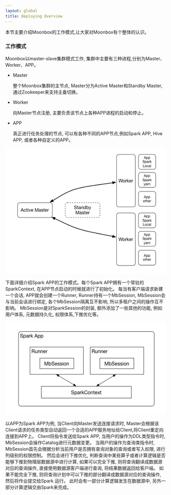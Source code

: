 ```yaml
---
layout: global
title: Deploying Overview
---
```


本节主要介绍Moonbox的工作模式,让大家对Moonbox有个整体的认识。

### 工作模式

Moonbox以master-slave集群模式工作, 集群中主要有三种进程,分别为Master、Worker、APP。
- Master

    整个Moonbox集群的主节点, Master分为Active Master和Standby Master, 通过Zookeeper来支持主备切换。
- Worker

    向Master节点注册, 主要负责该节点上各种APP进程的启动和停止。
- APP

    真正进行任务处理的节点, 可以有各种不同的APP节点,例如Spark APP, Hive APP, 或者各种自定义的APP。

<p style="text-align: center;">
  <img src="img/guide-architecture1.png" title="Cluster Mode Overview" alt="Cluster Mode Overview" />
</p>

下面详细介绍Spark APP的工作模式。每个Spark APP拥有一个常驻的SparkContext, 在APP节点启动的时候就进行了初始化。
每当有客户端请求新建一个会话, APP就会创建一个Runner, Runner持有一个MbSession, MbSession会与当前会话进行绑定,
各个MbSession隔离互不影响, 所以多租户之间的操作互不影响。
MbSession是对SparkSession的封装, 额外添加了一些其他的功能, 例如用户体系, 元数据持久化, 权限体系,下推优化等。

<p style="text-align: center;">
  <img src="img/guide-architecture2.png" title="Spark APP" alt="Spark APP" />
</p>

以APP为Spark APP为例, 当Client向Master发送连接请求时, Master会根据该Client请求的任务类型自动返回一个合适的APP服务地址给Client,将Client重定向连接到APP上。
Client将指令发送给Spark APP, 当用户的操作为DDL类型指令时, MbSession会操作Catalog进行元数据变更。
当用户的操作为查询类指令时, MbSession首先会根据分析当前用户是否拥有查询对象的查询或者写入权限, 进行列级别的权限控制。
然后会进行下推优化, 判断查询中某些算子或者计算逻辑是否能够下推到物理层数据源中进行计算,
如果可以完全下推, 则将查询翻译成数据源对应的查询操作, 直接使用数据源客户端进行查询, 将结果数据返回给客户端。
如果不能完全下推, 则将查询计划中可以下推的部分翻译成数据源对应的查询操作, 然后将作业提交给Spark 运行。
此时会有一部分计算逻辑发生在数据源中, 另外一部分计算逻辑交由Spark来完成。

